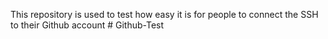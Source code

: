 This repository is used to test how easy it is for people to connect the SSH to their Github account # Github-Test
